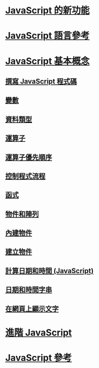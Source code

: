 # [JavaScript 的新功能](what-s-new-in-javascript.md)
# [JavaScript 語言參考](javascript-language-reference.md)
# [JavaScript 基本概念](javascript-fundamentals.md)
## [撰寫 JavaScript 程式碼](writing-javascript-code.md)
## [變數](variables-javascript.md)
## [資料類型](data-types-javascript.md)
## [運算子](operators-javascript.md)
## [運算子優先順序](operator-subtractprecedence-javascript.md)
## [控制程式流程](controlling-program-flow-javascript.md)
## [函式](functions-javascript.md)
## [物件和陣列](objects-and-arrays-javascript.md)
## [內建物件](intrinsic-objects-javascript.md)
## [建立物件](creating-objects-javascript.md)
## [計算日期和時間 (JavaScript)](calculating-dates-and-times-javascript.md)
## [日期和時間字串](date-and-time-strings-javascript.md)
## [在網頁上顯示文字](displaying-text-in-a-webpage-javascript.md)
# [進階 JavaScript](advanced/TOC.md)
# [JavaScript 參考](reference/TOC.md)